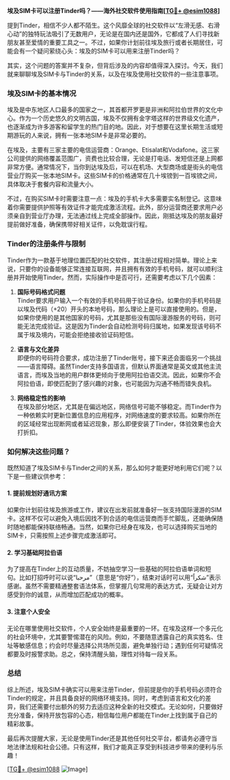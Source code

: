 **埃及SIM卡可以注册Tinder吗？——海外社交软件使用指南[[TG💪+ @esim1088](https://t.me/s/esim1088)]**

提到Tinder，相信不少人都不陌生。这个风靡全球的社交软件以“左滑无感、右滑心动”的独特玩法吸引了无数用户，无论是在国内还是国外，它都成了人们寻找新朋友甚至爱情的重要工具之一。不过，如果你计划前往埃及旅行或者长期居住，可能会有一个疑问萦绕心头：埃及的SIM卡可以用来注册Tinder吗？

其实，这个问题的答案并不复杂，但背后涉及的内容却值得深入探讨。今天，我们就来聊聊埃及SIM卡与Tinder的关系，以及在埃及使用社交软件的一些注意事项。

### 埃及SIM卡的基本情况

埃及是中东地区人口最多的国家之一，其首都开罗更是非洲和阿拉伯世界的文化中心。作为一个历史悠久的文明古国，埃及不仅拥有金字塔这样的世界级文化遗产，也逐渐成为许多游客和留学生的热门目的地。因此，对于想要在这里长期生活或短期游玩的人来说，拥有一张本地SIM卡是非常必要的。

在埃及，主要有三家主要的电信运营商：Orange、Etisalat和Vodafone。这三家公司提供的网络覆盖范围广，资费也比较合理，无论是打电话、发短信还是上网都非常方便。通常情况下，当你到达埃及后，可以在机场、大型商场或是街头的电信营业厅购买一张本地SIM卡。这些SIM卡的价格通常在几十埃镑到一百埃镑之间，具体取决于套餐内容和流量大小。

不过，在购买SIM卡时需要注意一点：埃及的手机卡大多需要实名制登记。这意味着你需要提供护照等有效证件才能完成激活流程。此外，部分运营商还要求用户必须亲自到营业厅办理，无法通过线上完成全部操作。因此，刚抵达埃及的朋友最好提前做好准备，确保携带好相关证件，以免耽误行程。

### Tinder的注册条件与限制

Tinder作为一款基于地理位置匹配的社交软件，其注册过程相对简单。理论上来说，只要你的设备能够正常连接互联网，并且拥有有效的手机号码，就可以顺利注册并开始使用Tinder。然而，实际操作中是否可行，还需要考虑以下几个因素：

1. **国际号码格式问题**  
   Tinder要求用户输入一个有效的手机号码用于验证身份。如果你的手机号码是以埃及代码（+20）开头的本地号码，那么理论上是可以直接使用的。但是，如果你使用的是其他国家的号码，尤其是那些没有国际漫游服务的号码，则可能无法完成验证。这是因为Tinder会自动检测号码归属地，如果发现该号码不属于埃及境内，可能会拒绝接收验证码短信。

2. **语言与文化差异**  
   即便你的号码符合要求，成功注册了Tinder账号，接下来还会面临另一个挑战——语言障碍。虽然Tinder支持多国语言，但默认界面通常是英文或其他主流语言，而埃及当地的用户群体更倾向于使用阿拉伯语交流。因此，如果你不会阿拉伯语，即使匹配到了感兴趣的对象，也可能因为沟通不畅而错失良机。

3. **网络稳定性的影响**  
   在埃及部分地区，尤其是在偏远地区，网络信号可能不够稳定。而Tinder作为一种依赖实时更新位置信息的应用程序，对网络速度的要求较高。如果你所在的区域经常出现断网或者延迟现象，那么即便安装了Tinder，体验效果也会大打折扣。

### 如何解决这些问题？

既然知道了埃及SIM卡与Tinder之间的关系，那么如何才能更好地利用它们呢？以下是一些建议供参考：

#### 1. 提前规划好通讯方案
如果你计划前往埃及旅游或工作，建议在出发前就准备好一张支持国际漫游的SIM卡。这样不仅可以避免入境后因找不到合适的电信运营商而手忙脚乱，还能确保随时随地都能保持联络畅通。当然，如果你已经身在埃及，也可以选择购买当地的SIM卡，只需按照上述步骤完成激活即可。

#### 2. 学习基础阿拉伯语
为了提高在Tinder上的互动质量，不妨抽空学习一些基础的阿拉伯语单词和短句。比如打招呼时可以说“مرحبا”（意思是“你好”），结束对话时可以用“شكراً”表示感谢。虽然不需要精通整套语法体系，但掌握几句常用的表达方式，无疑会让对方感受到你的诚意，从而增加匹配成功的概率。

#### 3. 注意个人安全
无论在哪里使用社交软件，个人安全始终是最重要的一环。在埃及这样一个多元化的社会环境中，尤其要警惕潜在的风险。例如，不要随意透露自己的真实姓名、住址等敏感信息；约会时尽量选择公共场所见面，避免单独行动；遇到任何可疑情况都要及时报警求助。总之，保持清醒头脑，理性对待每一段关系。

### 总结

综上所述，埃及SIM卡确实可以用来注册Tinder，但前提是你的手机号码必须符合Tinder的规定，并且具备良好的网络环境支持。同时，考虑到语言和文化的差异，我们还需要付出额外的努力去适应这种全新的社交模式。无论如何，只要做好充分准备，保持开放包容的心态，相信每位用户都能在Tinder上找到属于自己的精彩故事。

最后再次提醒大家，无论是使用Tinder还是其他任何社交平台，都请务必遵守当地法律法规和社会公德。只有这样，我们才能真正享受到科技进步带来的便利与乐趣！

[[TG💪+ @esim1088](https://t.me/s/esim1088) ![Image](https://i.postimg.cc/4NQfJmqS/Snipaste-2025-05-13-00-14-12.png)]